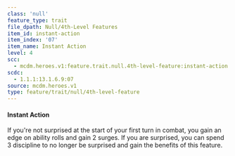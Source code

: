 ```yaml
---
class: 'null'
feature_type: trait
file_dpath: Null/4th-Level Features
item_id: instant-action
item_index: '07'
item_name: Instant Action
level: 4
scc:
  - mcdm.heroes.v1:feature.trait.null.4th-level-feature:instant-action
scdc:
  - 1.1.1:13.1.6.9:07
source: mcdm.heroes.v1
type: feature/trait/null/4th-level-feature
---
```


#### Instant Action

If you're not surprised at the start of your first turn in combat, you gain an edge on ability rolls and gain 2 surges. If you are surprised, you can spend 3 discipline to no longer be surprised and gain the benefits of this feature.
